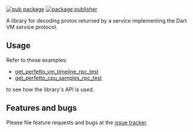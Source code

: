 [![pub package](https://img.shields.io/pub/v/vm_service_protos.svg)](https://pub.dev/packages/vm_service_protos)
[![package publisher](https://img.shields.io/pub/publisher/vm_service_protos.svg)](https://pub.dev/packages/vm_service_protos/publisher)

A library for decoding protos returned by a service implementing the Dart VM
service protocol.

## Usage

Refer to these examples:

- [get_perfetto_vm_timeline_rpc_test](https://github.com/dart-lang/sdk/blob/main/pkg/vm_service/test/get_perfetto_vm_timeline_rpc_test.dart)
- [get_perfetto_cpu_samples_rpc_test](https://github.com/dart-lang/sdk/blob/main/pkg/vm_service/test/get_perfetto_cpu_samples_rpc_test.dart)

to see how the library's API is used.

## Features and bugs

Please file feature requests and bugs at the [issue tracker][tracker].

[tracker]: https://github.com/dart-lang/sdk/issues
